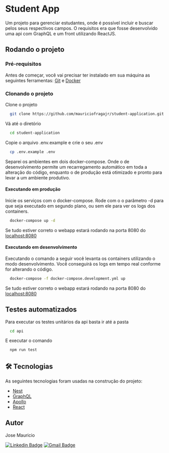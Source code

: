 # Student App

Um projeto para gerenciar estudantes, onde é possível incluir e buscar pelos seus respectivos campos. O requisitos era que fosse desenvolvido uma api com GraphQL e um front utilizando ReactJS.

## Rodando o projeto

### Pré-requisitos
Antes de começar, você vai precisar ter instalado em sua máquina as seguintes ferramentas:
[Git](https://git-scm.com) e [Docker](https://www.java.com/pt-BR/)

### Clonando o projeto

Clone o projeto

```bash
  git clone https://github.com/mauriciofragajr/student-application.git
```

Vá até o diretório

```bash
  cd student-application
```

Copie o arquivo .env.example e crie o seu .env

```bash
  cp .env.example .env
```
Separei os ambientes em dois docker-compose. Onde o de desenvolvimento permite um recarregamento automático em toda a alteração do código, enquanto o de produção está otimizado e pronto para levar a um ambiente produtivo.

#### Executando em produção

Inicie os serviços com o docker-compose.
Rode com o o parâmetro -d para que seja executado em segundo plano, ou sem ele para ver os logs dos containers.

```bash
  docker-compose up -d
```

Se tudo estiver correto o webapp estará rodando na porta 8080 do [localhost:8080](http://localhost:8080)

#### Executando em desenvolvimento

Executando o comando a seguir você levanta os containers utilizando o modo desenvolvimento. Você conseguirá os logs em tempo real conforme for alterando o código.

```bash
  docker-compose -f docker-compose.development.yml up
```

Se tudo estiver correto o webapp estará rodando na porta 8080 do [localhost:8080](http://localhost:8080)

## Testes automatizados

Para executar os testes unitários da api basta ir até a pasta

```bash
  cd api
```

E executar o comando

```bash
  npm run test
```

## 🛠 Tecnologias
As seguintes tecnologias foram usadas na construção do projeto:

- [Nest](https://nestjs.com/)
- [GraphQL](https://graphql.org/)
- [Apollo](https://www.apollographql.com/)
- [React](https://pt-br.reactjs.org/)

## Autor
Jose Mauricio

[![Linkedin Badge](https://img.shields.io/badge/-Mauricio-blue?style=flat-square&logo=Linkedin&logoColor=white&link=https://www.linkedin.com/in/tgmarinho/)](https://www.linkedin.com/in/mauriciofragajr/) 
[![Gmail Badge](https://img.shields.io/badge/-mauriciofragajr@gmail.com-c14438?style=flat-square&logo=Gmail&logoColor=white&link=mailto:mauriciofragajr@gmail.com)](mailto:mauriciofragajr@gmail.com)